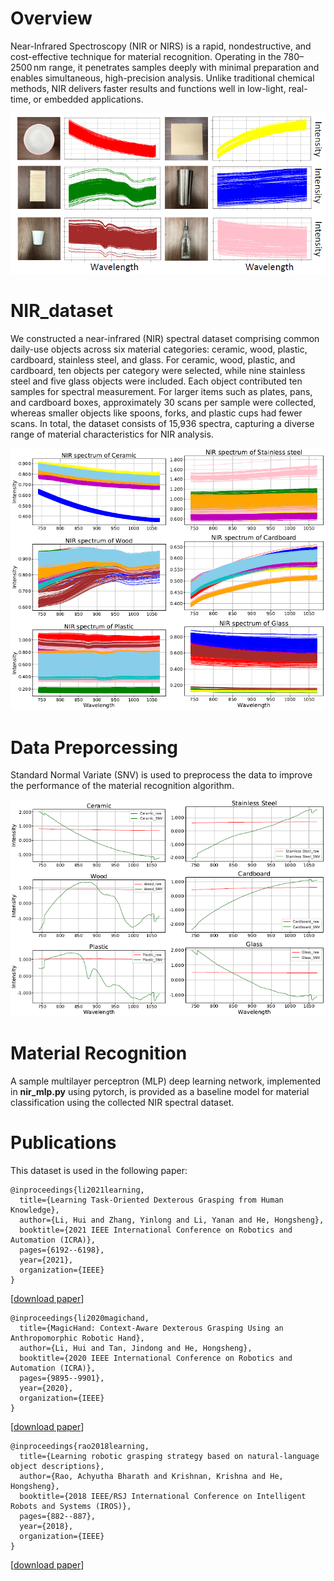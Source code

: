 
# Overview
Near-Infrared Spectroscopy (NIR or NIRS) is a rapid, nondestructive, and cost-effective technique for material recognition. Operating in the 780–2500 nm range, it penetrates samples deeply with minimal preparation and enables simultaneous, high-precision analysis. Unlike traditional chemical methods, NIR delivers faster results and functions well in low-light, real-time, or embedded applications.

<p align="center"> 
<img src="images/objects.jpg" alt="sample" width="560"/></p>

# NIR_dataset
We constructed a near-infrared (NIR) spectral dataset comprising common daily-use objects across six material categories: ceramic, wood, plastic, cardboard, stainless steel, and glass. For ceramic, wood, plastic, and cardboard, ten objects per category were selected, while nine stainless steel and five glass objects were included. Each object contributed ten samples for spectral measurement. For larger items such as plates, pans, and cardboard boxes, approximately 30 scans per sample were collected, whereas smaller objects like spoons, forks, and plastic cups had fewer scans. In total, the dataset consists of 15,936 spectra, capturing a diverse range of material characteristics for NIR analysis.


<p align="center"> 
<img src="images/spectra.jpg" alt="dataset" width="560"/></p>


# Data Preporcessing

Standard Normal Variate (SNV) is used to preprocess the data to improve the performance of the material recognition algorithm.
<p align="center">
<img src="images/preporcess.jpg" alt="preprocessing" width="560"/></p>

# Material Recognition

A sample multilayer perceptron (MLP) deep learning network, implemented in **nir_mlp.py** using pytorch, is provided as a baseline model for material classification using the collected NIR spectral dataset. 

# Publications

This dataset is used in the following paper:

    @inproceedings{li2021learning,
      title={Learning Task-Oriented Dexterous Grasping from Human Knowledge},
      author={Li, Hui and Zhang, Yinlong and Li, Yanan and He, Hongsheng},
      booktitle={2021 IEEE International Conference on Robotics and Automation (ICRA)},
      pages={6192--6198},
      year={2021},
      organization={IEEE}
    }
[[download paper](https://ieeexplore.ieee.org/abstract/document/9562073)]

    @inproceedings{li2020magichand,
      title={MagicHand: Context-Aware Dexterous Grasping Using an Anthropomorphic Robotic Hand},
      author={Li, Hui and Tan, Jindong and He, Hongsheng},
      booktitle={2020 IEEE International Conference on Robotics and Automation (ICRA)},
      pages={9895--9901},
      year={2020},
      organization={IEEE}
    }
[[download paper](https://ieeexplore.ieee.org/document/9196538)]

    @inproceedings{rao2018learning,
      title={Learning robotic grasping strategy based on natural-language object descriptions},
      author={Rao, Achyutha Bharath and Krishnan, Krishna and He, Hongsheng},
      booktitle={2018 IEEE/RSJ International Conference on Intelligent Robots and Systems (IROS)},
      pages={882--887},
      year={2018},
      organization={IEEE}
    }
[[download paper](https://ieeexplore.ieee.org/document/8593886)]